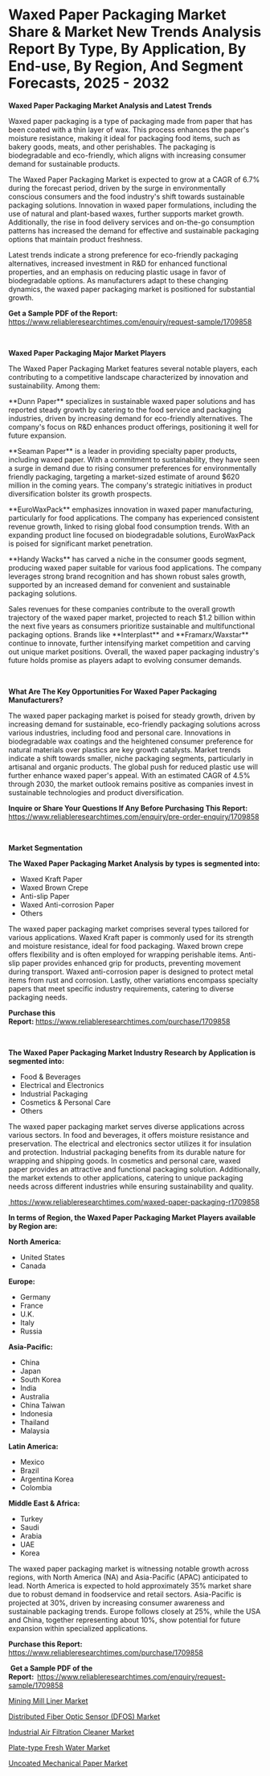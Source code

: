 <p><h1>Waxed Paper Packaging Market Share & Market New Trends Analysis Report By Type, By Application, By End-use, By Region, And Segment Forecasts, 2025 - 2032</h1></p><p><strong>Waxed Paper Packaging Market Analysis and Latest Trends</strong></p>
<p><p>Waxed paper packaging is a type of packaging made from paper that has been coated with a thin layer of wax. This process enhances the paper's moisture resistance, making it ideal for packaging food items, such as bakery goods, meats, and other perishables. The packaging is biodegradable and eco-friendly, which aligns with increasing consumer demand for sustainable products.</p><p>The Waxed Paper Packaging Market is expected to grow at a CAGR of 6.7% during the forecast period, driven by the surge in environmentally conscious consumers and the food industry's shift towards sustainable packaging solutions. Innovation in waxed paper formulations, including the use of natural and plant-based waxes, further supports market growth. Additionally, the rise in food delivery services and on-the-go consumption patterns has increased the demand for effective and sustainable packaging options that maintain product freshness.</p><p>Latest trends indicate a strong preference for eco-friendly packaging alternatives, increased investment in R&D for enhanced functional properties, and an emphasis on reducing plastic usage in favor of biodegradable options. As manufacturers adapt to these changing dynamics, the waxed paper packaging market is positioned for substantial growth.</p></p>
<p><strong>Get a Sample PDF of the Report:&nbsp;</strong> <a href="https://www.reliableresearchtimes.com/enquiry/request-sample/1709858?utm_campaign=2264&utm_medium=2&utm_source=Github&utm_content=ia&utm_term=01042025&utm_id=waxed-paper-packaging">https://www.reliableresearchtimes.com/enquiry/request-sample/1709858</a></p>
<p>&nbsp;</p>
<p><strong>Waxed Paper Packaging Major Market Players</strong></p>
<p><p>The Waxed Paper Packaging Market features several notable players, each contributing to a competitive landscape characterized by innovation and sustainability. Among them:</p><p>**Dunn Paper** specializes in sustainable waxed paper solutions and has reported steady growth by catering to the food service and packaging industries, driven by increasing demand for eco-friendly alternatives. The company's focus on R&D enhances product offerings, positioning it well for future expansion.</p><p>**Seaman Paper** is a leader in providing specialty paper products, including waxed paper. With a commitment to sustainability, they have seen a surge in demand due to rising consumer preferences for environmentally friendly packaging, targeting a market-sized estimate of around $620 million in the coming years. The company's strategic initiatives in product diversification bolster its growth prospects.</p><p>**EuroWaxPack** emphasizes innovation in waxed paper manufacturing, particularly for food applications. The company has experienced consistent revenue growth, linked to rising global food consumption trends. With an expanding product line focused on biodegradable solutions, EuroWaxPack is poised for significant market penetration.</p><p>**Handy Wacks** has carved a niche in the consumer goods segment, producing waxed paper suitable for various food applications. The company leverages strong brand recognition and has shown robust sales growth, supported by an increased demand for convenient and sustainable packaging solutions.</p><p>Sales revenues for these companies contribute to the overall growth trajectory of the waxed paper market, projected to reach $1.2 billion within the next five years as consumers prioritize sustainable and multifunctional packaging options. Brands like **Interplast** and **Framarx/Waxstar** continue to innovate, further intensifying market competition and carving out unique market positions. Overall, the waxed paper packaging industry's future holds promise as players adapt to evolving consumer demands.</p></p>
<p>&nbsp;</p>
<p><strong>What Are The Key Opportunities For Waxed Paper Packaging Manufacturers?</strong></p>
<p><p>The waxed paper packaging market is poised for steady growth, driven by increasing demand for sustainable, eco-friendly packaging solutions across various industries, including food and personal care. Innovations in biodegradable wax coatings and the heightened consumer preference for natural materials over plastics are key growth catalysts. Market trends indicate a shift towards smaller, niche packaging segments, particularly in artisanal and organic products. The global push for reduced plastic use will further enhance waxed paper's appeal. With an estimated CAGR of 4.5% through 2030, the market outlook remains positive as companies invest in sustainable technologies and product diversification.</p></p>
<p><strong>Inquire or Share Your Questions If Any Before Purchasing This Report:</strong> <a href="https://www.reliableresearchtimes.com/enquiry/pre-order-enquiry/1709858?utm_campaign=2264&utm_medium=2&utm_source=Github&utm_content=ia&utm_term=01042025&utm_id=waxed-paper-packaging">https://www.reliableresearchtimes.com/enquiry/pre-order-enquiry/1709858</a></p>
<p>&nbsp;</p>
<p><strong>Market Segmentation</strong></p>
<p><strong>The Waxed Paper Packaging Market Analysis by types is segmented into:</strong></p>
<p><ul><li>Waxed Kraft Paper</li><li>Waxed Brown Crepe</li><li>Anti-slip Paper</li><li>Waxed Anti-corrosion Paper</li><li>Others</li></ul></p>
<p><p>The waxed paper packaging market comprises several types tailored for various applications. Waxed Kraft paper is commonly used for its strength and moisture resistance, ideal for food packaging. Waxed brown crepe offers flexibility and is often employed for wrapping perishable items. Anti-slip paper provides enhanced grip for products, preventing movement during transport. Waxed anti-corrosion paper is designed to protect metal items from rust and corrosion. Lastly, other variations encompass specialty papers that meet specific industry requirements, catering to diverse packaging needs.</p></p>
<p><strong>Purchase this Report:&nbsp;</strong><a href="https://www.reliableresearchtimes.com/purchase/1709858?utm_campaign=2264&utm_medium=2&utm_source=Github&utm_content=ia&utm_term=01042025&utm_id=waxed-paper-packaging">https://www.reliableresearchtimes.com/purchase/1709858</a></p>
<p>&nbsp;</p>
<p><strong>The Waxed Paper Packaging Market Industry Research by Application is segmented into:</strong></p>
<p><ul><li>Food & Beverages</li><li>Electrical and Electronics</li><li>Industrial Packaging</li><li>Cosmetics & Personal Care</li><li>Others</li></ul></p>
<p><p>The waxed paper packaging market serves diverse applications across various sectors. In food and beverages, it offers moisture resistance and preservation. The electrical and electronics sector utilizes it for insulation and protection. Industrial packaging benefits from its durable nature for wrapping and shipping goods. In cosmetics and personal care, waxed paper provides an attractive and functional packaging solution. Additionally, the market extends to other applications, catering to unique packaging needs across different industries while ensuring sustainability and quality.</p></p>
<p><a href="https://www.reliableresearchtimes.com/waxed-paper-packaging-r1709858?utm_campaign=2264&utm_medium=2&utm_source=Github&utm_content=ia&utm_term=01042025&utm_id=waxed-paper-packaging">&nbsp;https://www.reliableresearchtimes.com/waxed-paper-packaging-r1709858</a></p>
<p><strong>In terms of Region, the Waxed Paper Packaging Market Players available by Region are:</strong></p>
<p>
    <p> <strong> North America: </strong>
        <ul>
            <li>United States</li>
            <li>Canada</li>
        </ul>
        </p> 
    <p> <strong> Europe: </strong>
        <ul>
            <li>Germany</li>
            <li>France</li>
            <li>U.K.</li>
            <li>Italy</li>
            <li>Russia</li>
        </ul>
        </p> 
    <p> <strong> Asia-Pacific: </strong>
        <ul>
            <li>China</li>
            <li>Japan</li>
            <li>South Korea</li>
            <li>India</li>
            <li>Australia</li>
            <li>China Taiwan</li>
            <li>Indonesia</li>
            <li>Thailand</li>
            <li>Malaysia</li>
        </ul>
        </p> 
    <p> <strong> Latin America: </strong>
        <ul>
            <li>Mexico</li>
            <li>Brazil</li>
            <li>Argentina Korea</li>
            <li>Colombia</li>
        </ul>
        </p> 
    <p> <strong> Middle East & Africa: </strong>
        <ul>
            <li>Turkey</li>
            <li>Saudi</li>
            <li>Arabia</li>
            <li>UAE</li>
            <li>Korea</li>
        </ul>
    </p>
    </p>
<p><p>The waxed paper packaging market is witnessing notable growth across regions, with North America (NA) and Asia-Pacific (APAC) anticipated to lead. North America is expected to hold approximately 35% market share due to robust demand in foodservice and retail sectors. Asia-Pacific is projected at 30%, driven by increasing consumer awareness and sustainable packaging trends. Europe follows closely at 25%, while the USA and China, together representing about 10%, show potential for future expansion within specialized applications.</p></p>
<p><strong>Purchase this Report: </strong><a href="https://www.reliableresearchtimes.com/purchase/1709858?utm_campaign=2264&utm_medium=2&utm_source=Github&utm_content=ia&utm_term=01042025&utm_id=waxed-paper-packaging">https://www.reliableresearchtimes.com/purchase/1709858</a></p>
<p>&nbsp;<strong>Get a Sample PDF of the Report:&nbsp;&nbsp;</strong><a href="https://www.reliableresearchtimes.com/enquiry/request-sample/1709858?utm_campaign=2264&utm_medium=2&utm_source=Github&utm_content=ia&utm_term=01042025&utm_id=waxed-paper-packaging">https://www.reliableresearchtimes.com/enquiry/request-sample/1709858</a></p>
<p><strong></strong></p>
<p><p><a href="https://github.com/seherlouize/Market-Research-Report-List-1/blob/main/mining-mill-liner-market.md?utm_campaign=2264&utm_medium=2&utm_source=Github&utm_content=ia&utm_term=01042025&utm_id=waxed-paper-packaging">Mining Mill Liner Market</a></p><p><a href="https://www.linkedin.com/pulse/distributed-fiber-optic-sensor-dfos-market-outlook-2025-2032-xpnpe?utm_campaign=2264&utm_medium=2&utm_source=Github&utm_content=ia&utm_term=01042025&utm_id=waxed-paper-packaging">Distributed Fiber Optic Sensor (DFOS) Market</a></p><p><a href="https://www.linkedin.com/pulse/industry-analysis-competitive-strategies-industrial-air-02l3e?utm_campaign=2264&utm_medium=2&utm_source=Github&utm_content=ia&utm_term=01042025&utm_id=waxed-paper-packaging">Industrial Air Filtration Cleaner Market</a></p><p><a href="https://www.linkedin.com/pulse/146-cagr-plate-type-fresh-water-market-2025-2032-growth-prthe?utm_campaign=2264&utm_medium=2&utm_source=Github&utm_content=ia&utm_term=01042025&utm_id=waxed-paper-packaging">Plate-type Fresh Water Market</a></p><p><a href="https://github.com/sadaandilou/Market-Research-Report-List-1/blob/main/uncoated-mechanical-paper-market.md?utm_campaign=2264&utm_medium=2&utm_source=Github&utm_content=ia&utm_term=01042025&utm_id=waxed-paper-packaging">Uncoated Mechanical Paper Market</a></p></p>